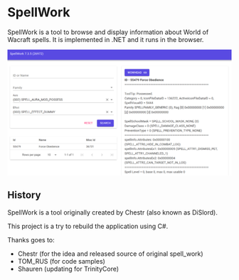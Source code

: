SpellWork
=========

SpellWork is a tool to browse and display information about World of Wacraft spells.
It is implemented in .NET and it runs in the browser.

![Screenshot](screenshot.png)

History
-------

SpellWork is a tool originally created by Chestr (also known as DiSlord).

This project is a try to rebuild the application using C#.

Thanks goes to:

- Chestr (for the idea and released source of original spell_work)
- TOM_RUS (for code samples)
- Shauren (updating for TrinityCore)
